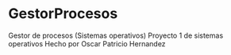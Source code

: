 # GestorProcesos
Gestor de procesos (Sistemas operativos)
Proyecto 1 de sistemas operativos
Hecho por Oscar Patricio Hernandez

